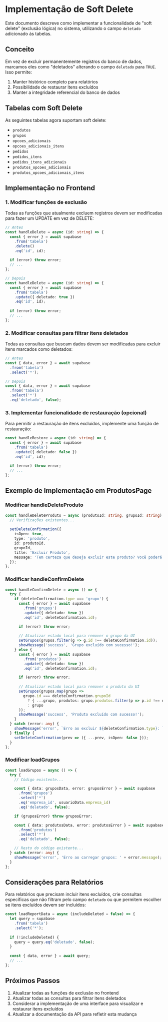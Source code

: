 # Implementação de Soft Delete

Este documento descreve como implementar a funcionalidade de "soft delete" (exclusão lógica) no sistema, utilizando o campo `deletado` adicionado às tabelas.

## Conceito

Em vez de excluir permanentemente registros do banco de dados, marcamos eles como "deletados" alterando o campo `deletado` para `TRUE`. Isso permite:

1. Manter histórico completo para relatórios
2. Possibilidade de restaurar itens excluídos
3. Manter a integridade referencial do banco de dados

## Tabelas com Soft Delete

As seguintes tabelas agora suportam soft delete:

- `produtos`
- `grupos`
- `opcoes_adicionais`
- `opcoes_adicionais_itens`
- `pedidos`
- `pedidos_itens`
- `pedidos_itens_adicionais`
- `produtos_opcoes_adicionais`
- `produtos_opcoes_adicionais_itens`

## Implementação no Frontend

### 1. Modificar funções de exclusão

Todas as funções que atualmente excluem registros devem ser modificadas para fazer um UPDATE em vez de DELETE:

```typescript
// Antes
const handleDelete = async (id: string) => {
  const { error } = await supabase
    .from('tabela')
    .delete()
    .eq('id', id);
  
  if (error) throw error;
  // ...
};

// Depois
const handleDelete = async (id: string) => {
  const { error } = await supabase
    .from('tabela')
    .update({ deletado: true })
    .eq('id', id);
  
  if (error) throw error;
  // ...
};
```

### 2. Modificar consultas para filtrar itens deletados

Todas as consultas que buscam dados devem ser modificadas para excluir itens marcados como deletados:

```typescript
// Antes
const { data, error } = await supabase
  .from('tabela')
  .select('*');

// Depois
const { data, error } = await supabase
  .from('tabela')
  .select('*')
  .eq('deletado', false);
```

### 3. Implementar funcionalidade de restauração (opcional)

Para permitir a restauração de itens excluídos, implemente uma função de restauração:

```typescript
const handleRestore = async (id: string) => {
  const { error } = await supabase
    .from('tabela')
    .update({ deletado: false })
    .eq('id', id);
  
  if (error) throw error;
  // ...
};
```

## Exemplo de Implementação em ProdutosPage

### Modificar handleDeleteProduto

```typescript
const handleDeleteProduto = async (produtoId: string, grupoId: string) => {
  // Verificações existentes...
  
  setDeleteConfirmation({
    isOpen: true,
    type: 'produto',
    id: produtoId,
    grupoId,
    title: 'Excluir Produto',
    message: 'Tem certeza que deseja excluir este produto? Você poderá restaurá-lo posteriormente se necessário.',
  });
};
```

### Modificar handleConfirmDelete

```typescript
const handleConfirmDelete = async () => {
  try {
    if (deleteConfirmation.type === 'grupo') {
      const { error } = await supabase
        .from('grupos')
        .update({ deletado: true })
        .eq('id', deleteConfirmation.id);

      if (error) throw error;
      
      // Atualizar estado local para remover o grupo da UI
      setGrupos(grupos.filter(g => g.id !== deleteConfirmation.id));
      showMessage('success', 'Grupo excluído com sucesso!');
    } else {
      const { error } = await supabase
        .from('produtos')
        .update({ deletado: true })
        .eq('id', deleteConfirmation.id);

      if (error) throw error;
      
      // Atualizar estado local para remover o produto da UI
      setGrupos(grupos.map(grupo =>
        grupo.id === deleteConfirmation.grupoId
          ? { ...grupo, produtos: grupo.produtos.filter(p => p.id !== deleteConfirmation.id) }
          : grupo
      ));
      showMessage('success', 'Produto excluído com sucesso!');
    }
  } catch (error: any) {
    showMessage('error', `Erro ao excluir ${deleteConfirmation.type}: ` + error.message);
  } finally {
    setDeleteConfirmation(prev => ({ ...prev, isOpen: false }));
  }
};
```

### Modificar loadGrupos

```typescript
const loadGrupos = async () => {
  try {
    // Código existente...

    const { data: gruposData, error: gruposError } = await supabase
      .from('grupos')
      .select('*')
      .eq('empresa_id', usuarioData.empresa_id)
      .eq('deletado', false);

    if (gruposError) throw gruposError;

    const { data: produtosData, error: produtosError } = await supabase
      .from('produtos')
      .select('*')
      .eq('deletado', false);

    // Resto do código existente...
  } catch (error: any) {
    showMessage('error', 'Erro ao carregar grupos: ' + error.message);
  }
};
```

## Considerações para Relatórios

Para relatórios que precisam incluir itens excluídos, crie consultas específicas que não filtram pelo campo `deletado` ou que permitem escolher se itens excluídos devem ser incluídos:

```typescript
const loadReportData = async (includeDeleted = false) => {
  let query = supabase
    .from('tabela')
    .select('*');
    
  if (!includeDeleted) {
    query = query.eq('deletado', false);
  }
  
  const { data, error } = await query;
  // ...
};
```

## Próximos Passos

1. Atualizar todas as funções de exclusão no frontend
2. Atualizar todas as consultas para filtrar itens deletados
3. Considerar a implementação de uma interface para visualizar e restaurar itens excluídos
4. Atualizar a documentação da API para refletir esta mudança
